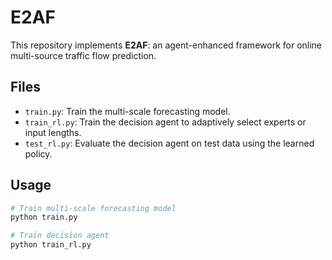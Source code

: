 # E2AF

This repository implements **E2AF**: an agent-enhanced framework for online multi-source traffic flow prediction.

## Files

- `train.py`: Train the multi-scale forecasting model.
- `train_rl.py`: Train the decision agent to adaptively select experts or input lengths.
- `test_rl.py`: Evaluate the decision agent on test data using the learned policy.

## Usage

```bash
# Train multi-scale forecasting model
python train.py

# Train decision agent
python train_rl.py

